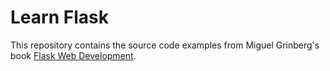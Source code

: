 Learn Flask
===========

This repository contains the source code examples from Miguel Grinberg's book [Flask Web Development](https://www.flaskbook.com).
